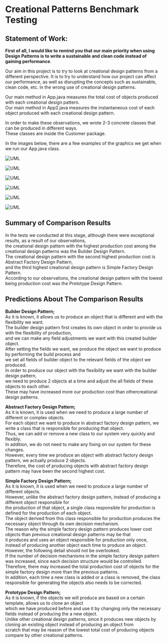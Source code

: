 # Creational Patterns Benchmark Testing

## Statement of Work:
<b>First of all, I would like to remind you that our main priority when using Design Patterns is to write a sustainable and clean code instead of gaining performance</b>.

Our aim in this project is to try to look at creational design patterns from a different perspective.
It is to try to understand how our project can affect our performance, as well as disrupting the concepts such as sustainable, clean code, etc. in the wrong use of creational design patterns.

Our main method in App.java measures the total cost of objects produced with each creational design pattern. </br>
Our main method in App2.java measures the instantaneous cost of each object produced with each creational design pattern. </br>

In order to make these observations, we wrote 2-3 concrete classes that can be produced in different ways. </br>
These classes are inside the Customer package.</br>

In the images below, there are a few examples of the graphics we get when we run our App.java class.</br>

![UML](https://github.com/KeremTAN/CreationalPatternsBenchmarkTesting/blob/master/img/a1.png) </br>

![UML](https://github.com/KeremTAN/CreationalPatternsBenchmarkTesting/blob/master/img/a2.png) </br>

![UML](https://github.com/KeremTAN/CreationalPatternsBenchmarkTesting/blob/master/img/a3.png) </br>

![UML](https://github.com/KeremTAN/CreationalPatternsBenchmarkTesting/blob/master/img/a4.png) </br>

![UML](https://github.com/KeremTAN/CreationalPatternsBenchmarkTesting/blob/master/img/a5.png) </br>

![UML](https://github.com/KeremTAN/CreationalPatternsBenchmarkTesting/blob/master/img/a6.png) </br>

## Summary of Comparison Results
In the tests we conducted at this stage, although there were exceptional results, as a result of our observations, </br>
the creational design pattern with the highest production cost among the creational design patterns was the Builder Design Pattern. </br>
The creational design pattern with the second highest production cost is Abstract Factory Design Pattern, </br>
and the third highest creational design pattern is Simple Factory Design Pattern. </br>
According to our observations, the creational design pattern with the lowest being production cost was the Prototype Design Pattern. </br>

## Predictions About The Comparison Results </br>

   <b>Builder Design Pattern;</b> </br>
   As it is known, it allows us to produce an object that is different and with the flexibility we want. </br>
 The builder design pattern first creates its own object in order to provide us with the flexibility of production, </br>
and we can make any field adjustments we want with this created builder object. </br>
After setting the fields we want, we produce the object we want to produce by performing the build process and </br>
we set all fields of builder object to the relevant fields of the object we produced. </br>
In order to produce our object with the flexibility we want with the builder design pattern, </br>
we need to produce 2 objects at a time and adjust the all fields of these objects to each other. </br>
These may have increased more our production cost than othercreational design patterns. </br>

   <b>Abstract Factory Design Pattern;</b> </br>
   As it is known, it is used when we need to produce a large number of different or complex objects. </br>
 For each object we want to produce in abstract factory design pattern, we write a class that is responsible for producing that object. </br>
Thus, we can add or remove a new class to our system very quickly and flexibly. </br>
In addition, we do not need to make any fixing on our system for these changes. </br>
However, every time we produce an object with abstract factory design pattern, we actually produce 2 objects. </br>
Therefore, the cost of producing objects with abstract factory design pattern may have been the second highest cost. </br>

   <b>Simple Factory Design Pattern;</b>  </br>
   As it is known, it is used when we need to produce a large number of different objects. </br>
   However, unlike the abstract factory design pattern, instead of producing a different object responsible for </br>
the production of that object, a single class responsible for production is defined for the production of each object. </br>
The object derived from this class responsible for production produces the necessary object through its own decision mechanism. </br>
The reason why the simple factory design pattern produces lower cost objects than previous creational design patterns may be that </br>
it produces and uses an object responsible for production only once, instead of producing another object each time to produce an object. </br>
However, the following detail should not be overlooked. </br>
If the number of decision mechanisms in the simple factory design pattern was increased, since each decision structure would be controlled. </br>
Therefore, there may increased the total production cost of objects for the simple factory design more than the previous patterns. </br>
In addition, each time a new class is added or a class is removed, the class responsible for generating the objects also needs to be corrected. </br>

   <b>Prototype Design Pattern;</b> </br>
   As it is known, if the objects we will produce are based on a certain template, allows us to clone an object </br>
which we have produced before and use it by changing only the necessary fields instead of producing the a new object. </br>
Unlike other creational design patterns, since it produces new objects by cloning an existing object instead of producing an object from </br>
scratch that may be reason of the lowest total cost of producing objects compare by other creational patterns.




